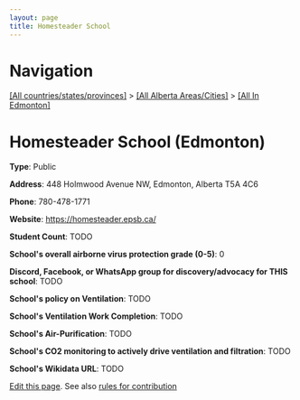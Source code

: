 ```yaml
---
layout: page
title: Homesteader School
---
```

# Navigation

[[All countries/states/provinces]](../../..) > [[All Alberta Areas/Cities]](../..) > [[All In Edmonton]](..)

# Homesteader School (Edmonton)

**Type**: Public

**Address**: 448 Holmwood Avenue NW, Edmonton, Alberta T5A 4C6

**Phone**: 780-478-1771

**Website**: <https://homesteader.epsb.ca/>

**Student Count**: TODO

**School's overall airborne virus protection grade (0-5)**: 0

**Discord, Facebook, or WhatsApp group for discovery/advocacy for THIS school**: TODO

**School's policy on Ventilation**: TODO

**School's Ventilation Work Completion**: TODO

**School's Air-Purification**: TODO

**School's CO2 monitoring to actively drive ventilation and filtration**: TODO

**School's Wikidata URL**: TODO


[Edit this page](https://github.com/ventilate-schools/AB/edit/main/./Edmonton/Homesteader_School.md). See also [rules for contribution](../../../contribution-rules/)